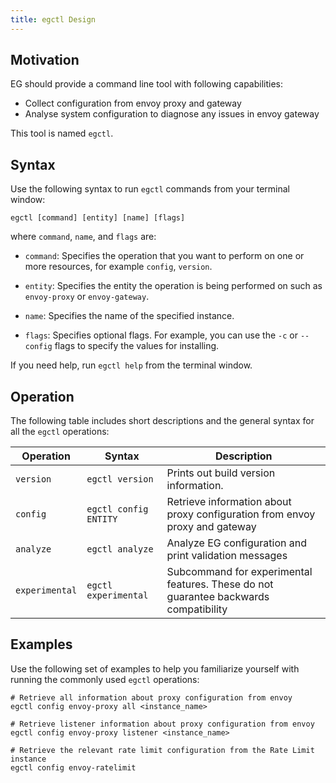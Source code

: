 ```yaml
---
title: egctl Design
---
```


## Motivation

EG should provide a command line tool with following capabilities:

- Collect configuration from envoy proxy and gateway
- Analyse system configuration to diagnose any issues in envoy gateway

This tool is named `egctl`.

## Syntax

Use the following syntax to run `egctl` commands from your terminal window:

```console
egctl [command] [entity] [name] [flags]
```

where `command`, `name`, and `flags` are:

* `command`: Specifies the operation that you want to perform on one or more resources, for example `config`, `version`.

* `entity`: Specifies the entity the operation is being performed on such as `envoy-proxy` or `envoy-gateway`.

* `name`: Specifies the name of the specified instance.

* `flags`: Specifies optional flags. For example, you can use the `-c` or `--config` flags to specify the values for installing.

If you need help, run `egctl help` from the terminal window.

## Operation

The following table includes short descriptions and the general syntax for all the `egctl` operations:

| Operation      | Syntax                | Description                                                                          |
|----------------|-----------------------|--------------------------------------------------------------------------------------|
| `version`      | `egctl version`       | Prints out build version information.                                                |
| `config`       | `egctl config ENTITY` | Retrieve information about proxy configuration from envoy proxy and gateway          |
| `analyze`      | `egctl analyze`       | Analyze EG configuration and print validation messages                               |
| `experimental` | `egctl experimental`  | Subcommand for experimental features. These do not guarantee backwards compatibility |

## Examples

Use the following set of examples to help you familiarize yourself with running the commonly used `egctl` operations:

```console
# Retrieve all information about proxy configuration from envoy
egctl config envoy-proxy all <instance_name>

# Retrieve listener information about proxy configuration from envoy 
egctl config envoy-proxy listener <instance_name>

# Retrieve the relevant rate limit configuration from the Rate Limit instance
egctl config envoy-ratelimit
```
